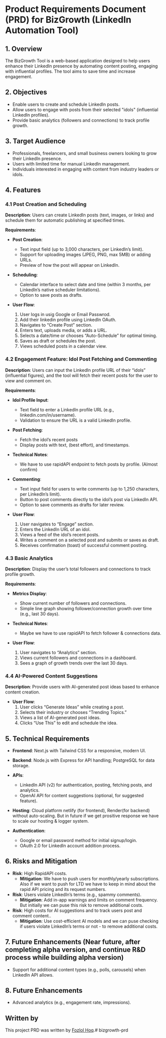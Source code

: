 # Product Requirements Document (PRD) for BizGrowth (LinkedIn Automation Tool)

## 1. Overview
The BizGrowth Tool is a web-based application designed to help users enhance their LinkedIn presence by automating content posting, engaging with influential profiles. The tool aims to save time and increase engagement.

## 2. Objectives
- Enable users to create and schedule LinkedIn posts.
- Allow users to engage with posts from their selected "idols" (influential LinkedIn profiles).
- Provide basic analytics (followers and connections) to track profile growth.

## 3. Target Audience
- Professionals, freelancers, and small business owners looking to grow their LinkedIn presence.
- Users with limited time for manual LinkedIn management.
- Individuals interested in engaging with content from industry leaders or idols.

## 4. Features

### 4.1 Post Creation and Scheduling
**Description**: Users can create LinkedIn posts (text, images, or links) and schedule them for automatic publishing at specified times.

**Requirements**:
- **Post Creation**:
  - Text input field (up to 3,000 characters, per LinkedIn’s limit).
  - Support for uploading images (JPEG, PNG, max 5MB) or adding URLs.
  - Preview of how the post will appear on LinkedIn.
- **Scheduling**:
  - Calendar interface to select date and time (within 3 months, per LinkedIn’s native scheduler limitations).
  - Option to save posts as drafts.
  
- **User Flow**:
  1. User logs in usig Google or Email Passwrod.
  2. Add their linkedin profile using LinkedIn OAuth.
  2. Navigates to “Create Post” section.
  3. Enters text, uploads media, or adds a URL.
  4. Selects a date/time or chooses “Auto-Schedule” for optimal timing.
  5. Saves as draft or schedules the post.
  6. Views scheduled posts in a calendar view.

### 4.2 Engagement Feature: Idol Post Fetching and Commenting
**Description**: Users can input the LinkedIn profile URL of their “idols” (influential figures), and the tool will fetch their recent posts for the user to view and comment on.

**Requirements**:
- **Idol Profile Input**:
  - Text field to enter a LinkedIn profile URL (e.g., linkedin.com/in/username).
  - Validation to ensure the URL is a valid LinkedIn profile.

- **Post Fetching**:
  - Fetch the idol’s recent posts 
  - Display posts with text,  (best effort), and timestamps.

- **Technical Notes**:
  - We have to use rapidAPI endpoint to fetch posts by profile. (Almost confirm)

- **Commenting**:
  - Text input field for users to write comments (up to 1,250 characters, per LinkedIn’s limit).
  - Button to post comments directly to the idol’s post via LinkedIn API.
  - Option to save comments as drafts for later review.

- **User Flow**:
  1. User navigates to “Engage” section.
  2. Enters the LinkedIn URL of an idol.
  3. Views a feed of the idol’s recent posts.
  4. Writes a comment on a selected post and submits or saves as draft.
  5. Receives confirmation (toast) of successful comment posting.

### 4.3 Basic Analytics
**Description**: Display the user’s total followers and connections to track profile growth.

**Requirements**:
- **Metrics Display**:
  - Show current number of followers and connections.
  - Simple line graph showing follower/connection growth over time (e.g., last 30 days).
  
- **Technical Notes**:
  - Maybe we have to use rapidAPI to fetch follower & connections data.

- **User Flow**:
  1. User navigates to “Analytics” section.
  2. Views current followers and connections in a dashboard.
  3. Sees a graph of growth trends over the last 30 days.

### 4.4 AI-Powered Content Suggestions
**Description**: Provide users with AI-generated post ideas based to enhance content creation.

- **User Flow**:
  1. User clicks “Generate Ideas” while creating a post.
  2. Selects their industry or chooses “Trending Topics.”
  3. Views a list of AI-generated post ideas.
  4. Clicks “Use This” to edit and schedule the idea.

## 5. Technical Requirements
- **Frontend**: Next.js with Tailwind CSS for a responsive, modern UI.
- **Backend**: Node.js with Express for API handling; PostgreSQL for data storage.
- **APIs**:
  - LinkedIn API (v2) for authentication, posting, fetching posts, and analytics.
  - OpenAI API for content suggestions (optional, for suggested feature).
- **Hosting**: Cloud platform netlify (for frontend), Render(for backend) without auto-scaling. But in future if we get prositive response we have to scale our hosting & logger system.

- **Authentication**:
  - Google or email password method for initial signup/login.
  - OAuth 2.0 for LinkedIn account addition process.

## 6. Risks and Mitigation
- **Risk**: High RapidAPI costs.
  - **Mitigation**: We have to push users for monthly/yearly subscriptions. Also if we want to push for LTD we have to keep in mind about the rapid API pricing and its request numbers.
- **Risk**: Users violate LinkedIn’s terms (e.g., spammy comments).
  - **Mitigation**: Add in-app warnings and limits on comment frequency. But initially we can puse this risk to remove additional costs.
- **Risk**: High costs for AI suggestions and to track users post and comment content..
  - **Mitigation**: Use cost-efficient AI models and we can puse checking if users violate LinkedIn’s terms or not - to remove additional costs.

## 7. Future Enhancements (Near future, after completing alpha version, and continue R&D process while building alpha version)
- Support for additional content types (e.g., polls, carousels) when 
LinkedIn API allows.

## 8. Future Enhancements
- Advanced analytics (e.g., engagement rate, impressions).



## Written by
This project PRD was written by [Fozlol Hoq](https://github.com/A-K-M-Fozlol-Hoq/).#   b i z g r o w t h - p r d  
 